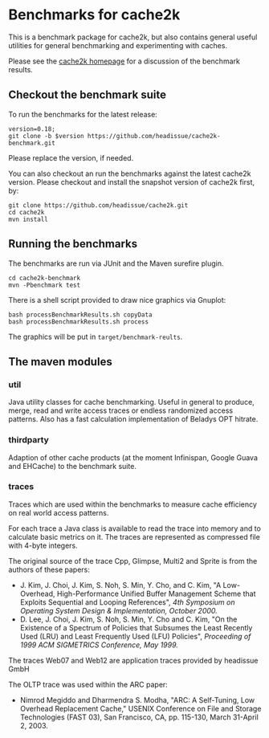 # Benchmarks for cache2k

This is a benchmark package for cache2k, but also contains general useful utilities for
general benchmarking and experimenting with caches.

Please see the [cache2k homepage](http://cache2k.org) for a discussion of the benchmark
results.

## Checkout the benchmark suite

To run the benchmarks for the latest release:

```
version=0.18;
git clone -b $version https://github.com/headissue/cache2k-benchmark.git
```

Please replace the version, if needed.

You can also checkout an run the benchmarks against the latest cache2k version.
Please checkout and install the snapshot version of cache2k first, by:

```
git clone https://github.com/headissue/cache2k.git
cd cache2k
mvn install
```

## Running the benchmarks

The benchmarks are run via JUnit and the Maven surefire plugin.

```
cd cache2k-benchmark
mvn -Pbenchmark test
```

There is a shell script provided to draw nice graphics via Gnuplot:

```
bash processBenchmarkResults.sh copyData
bash processBenchmarkResults.sh process
```

The graphics will be put in `target/benchmark-reults`.

## The maven modules

### util

Java utility classes for cache benchmarking. Useful in general to produce, merge, read and write access
traces or endless randomized access patterns. Also has a fast calculation implementation
of Beladys OPT hitrate.

### thirdparty

Adaption of other cache products (at the moment Infinispan, Google Guava and EHCache) to the benchmark suite.

### traces

Traces which are used within the benchmarks to measure cache efficiency on real world access patterns.

For each trace a Java class is available to read the trace into memory and to calculate
basic metrics on it. The traces are represented as compressed file with 4-byte integers.

The original source of the trace Cpp, Glimpse, Multi2 and Sprite is from the authors of these
papers:

  * J. Kim, J. Choi, J. Kim, S. Noh, S. Min, Y. Cho, and C. Kim,
    "A Low-Overhead, High-Performance Unified Buffer Management Scheme
    that Exploits Sequential and Looping References",
    *4th Symposium on Operating System Design & Implementation, October 2000.*
  *  D. Lee, J. Choi, J. Kim, S. Noh, S. Min, Y. Cho and C. Kim,
    "On the Existence of a Spectrum of Policies that Subsumes the Least Recently Used
     (LRU) and Least Frequently Used (LFU) Policies", *Proceeding of 1999 ACM
     SIGMETRICS Conference, May 1999.*

The traces Web07 and Web12 are application traces provided by headissue GmbH

The OLTP trace was used within the ARC paper:

  * Nimrod Megiddo and Dharmendra S. Modha, "ARC: A Self-Tuning, Low Overhead 
    Replacement Cache," USENIX Conference on File and Storage Technologies (FAST 03), 
    San Francisco, CA, pp. 115-130, March 31-April 2, 2003. 

